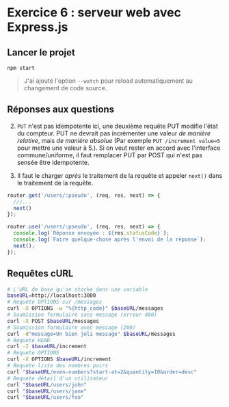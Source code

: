 # Exercice 6 : serveur web avec Express.js

## Lancer le projet

`npm start`

> J'ai ajouté l'option `--watch` pour reload automatiquement au changement de code source.

## Réponses aux questions

2. `PUT` n'est pas idempotente ici, une deuxième requête PUT modifie l'état du compteur. PUT ne devrait pas incrémenter une valeur *de manière relative*, mais *de manière absolue* (Par exemple `PUT /increment value=5` pour mettre une valeur à 5.). Si on veut rester en accord avec l'interface commune/uniforme, il faut remplacer PUT par POST qui n'est pas sensée être idempotente.


7. Il faut le charger *après* le traitement de la requête et appeler `next()` dans le traitement de la requête.

~~~js
router.get('/users/:pseudo', (req, res, next) => {
  ///...
  next()
});

router.use('/users/:pseudo', (req, res, next) => {
  console.log(`Réponse envoyée : ${res.statusCode}`);
  console.log(`Faire quelque-chose après l'envoi de la réponse`);
  next();
});
~~~

## Requêtes cURL

~~~bash
# L'URL de base qu'on stocke dans une variable
baseURL=http://localhost:3000
# Requête OPTIONS sur /messages
curl -X OPTIONS -w "%{http_code}" $baseURL/messages
# Soumission formulaire sans message (erreur 400)
curl -X POST $baseURL/messages
# Soumission formulaire avec message (200)
curl -d"message=Un bien joli message" $baseURL/messages
# Requete HEAD
curl -I $baseURL/increment
# Requete OPTIONS
curl -X OPTIONS $baseURL/increment
# Requete liste des nombres pairs
curl "$baseURL/even-numbers?start-at=2&quantity=10&order=desc"
# Requete détail d'un utilisateur
curl "$baseURL/users/john"
curl "$baseURL/users/jane"
curl "$baseURL/users/foo"
~~~
